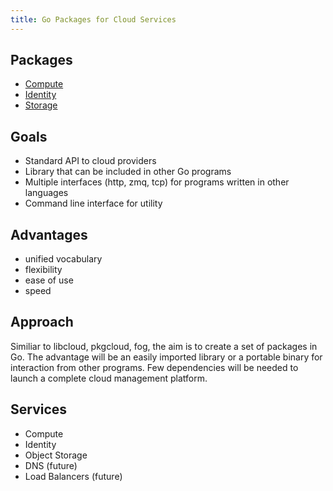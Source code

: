 ```yaml
---
title: Go Packages for Cloud Services
---
```


Packages
----
- [Compute](docs/compute.html)
- [Identity](docs/identity.html)
- [Storage](docs/storage.html)


Goals
-----
 - Standard API to cloud providers
 - Library that can be included in other Go programs
 - Multiple interfaces (http, zmq, tcp) for programs written in other languages
 - Command line interface for utility


Advantages
----------
 - unified vocabulary
 - flexibility
 - ease of use
 - speed


Approach
--------
Similiar to libcloud, pkgcloud, fog, the aim is to create a set of packages in Go. The advantage will be an easily imported library or a portable binary for interaction from other programs. Few dependencies will be needed to launch a complete cloud management platform.


Services
--------
- Compute
- Identity
- Object Storage
- DNS (future)
- Load Balancers (future)
